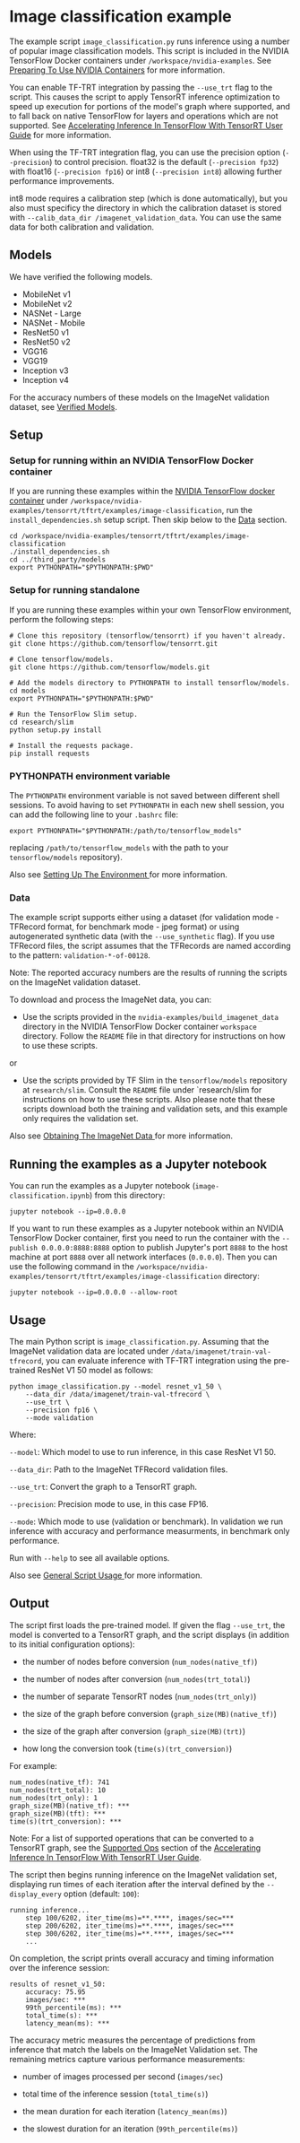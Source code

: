 # Image classification example

The example script `image_classification.py` runs inference using a number of
popular image classification models.  This script is included in the NVIDIA
TensorFlow Docker containers under `/workspace/nvidia-examples`.  See [Preparing
To Use NVIDIA
Containers](https://docs.nvidia.com/deeplearning/dgx/preparing-containers/index.html)
for more information.

You can enable TF-TRT integration by passing the `--use_trt` flag to the script.
This causes the script to apply TensorRT inference optimization to speed up
execution for portions of the model's graph where supported, and to fall back on
native TensorFlow for layers and operations which are not supported.  See
[Accelerating Inference In TensorFlow With TensorRT User
Guide](https://docs.nvidia.com/deeplearning/dgx/integrate-tf-trt/index.html) for
more information.

When using the TF-TRT integration flag, you can use the precision option
(`--precision`) to control precision.  float32 is the default (`--precision
fp32`) with float16 (`--precision fp16`) or int8 (`--precision int8`) allowing
further performance improvements.

int8 mode requires a calibration step (which is done automatically), but you
also must specificy the directory in which the calibration dataset is stored
with `--calib_data_dir /imagenet_validation_data`.  You can use the same data
for both calibration and validation.

## Models

We have verified the following models.

* MobileNet v1
* MobileNet v2
* NASNet - Large
* NASNet - Mobile
* ResNet50 v1
* ResNet50 v2
* VGG16
* VGG19
* Inception v3
* Inception v4

For the accuracy numbers of these models on the
ImageNet validation dataset, see
[Verified Models](https://docs.nvidia.com/deeplearning/dgx/integrate-tf-trt/index.html#verified-models).

## Setup

### Setup for running within an NVIDIA TensorFlow Docker container

If you are running these examples within the [NVIDIA TensorFlow docker
container](https://ngc.nvidia.com/catalog/containers/nvidia:tensorflow) under
`/workspace/nvidia-examples/tensorrt/tftrt/examples/image-classification`, run
the `install_dependencies.sh` setup script.  Then skip below to the
[Data](#Data) section.

```
cd /workspace/nvidia-examples/tensorrt/tftrt/examples/image-classification
./install_dependencies.sh
cd ../third_party/models
export PYTHONPATH="$PYTHONPATH:$PWD"
```

### Setup for running standalone

If you are running these examples within your own TensorFlow environment,
perform the following steps:

```
# Clone this repository (tensorflow/tensorrt) if you haven't already.
git clone https://github.com/tensorflow/tensorrt.git

# Clone tensorflow/models.
git clone https://github.com/tensorflow/models.git

# Add the models directory to PYTHONPATH to install tensorflow/models.
cd models
export PYTHONPATH="$PYTHONPATH:$PWD"

# Run the TensorFlow Slim setup.
cd research/slim
python setup.py install

# Install the requests package.
pip install requests
```

### PYTHONPATH environment variable

The `PYTHONPATH` environment variable is not saved between different shell
sessions.  To avoid having to set `PYTHONPATH` in each new shell session, you
can add the following line to your `.bashrc` file:

```export PYTHONPATH="$PYTHONPATH:/path/to/tensorflow_models"```

replacing `/path/to/tensorflow_models` with the path to your `tensorflow/models`
repository).

Also see [Setting Up The Environment
](https://docs.nvidia.com/deeplearning/dgx/integrate-tf-trt/index.html#image-class-envirn)
for more information.

### Data

The example script supports either using a dataset (for validation 
mode - TFRecord format, for benchmark mode - jpeg format) or using
autogenerated synthetic data (with the `--use_synthetic` flag).  If you use
TFRecord files, the script assumes that the TFRecords are named according to the
pattern: `validation-*-of-00128`.

Note: The reported accuracy numbers are the results of running the scripts on
the ImageNet validation dataset.

To download and process the ImageNet data, you can:

- Use the scripts provided in the `nvidia-examples/build_imagenet_data`
  directory in the NVIDIA TensorFlow Docker container `workspace` directory.
  Follow the `README` file in that directory for instructions on how to use
  these scripts.

or

- Use the scripts provided by TF Slim in the `tensorflow/models` repository at
  `research/slim`.  Consult the `README` file under `research/slim for
  instructions on how to use these scripts.  Also please note that these scripts
  download both the training and validation sets, and this example only requires
  the validation set.

Also see [Obtaining The ImageNet Data
](https://docs.nvidia.com/deeplearning/dgx/integrate-tf-trt/index.html#image-class-data)
for more information.

## Running the examples as a Jupyter notebook

You can run the examples as a Jupyter notebook (`image-classification.ipynb`)
from this directory:

```
jupyter notebook --ip=0.0.0.0
```

If you want to run these examples as a Jupyter notebook within an NVIDIA
TensorFlow Docker container, first you need to run the container with the
`--publish 0.0.0.0:8888:8888` option to publish Jupyter's port `8888` to the
host machine at port `8888` over all network interfaces (`0.0.0.0`).  Then you
can use the following command in the
`/workspace/nvidia-examples/tensorrt/tftrt/examples/image-classification`
directory:

```
jupyter notebook --ip=0.0.0.0 --allow-root
```

## Usage

The main Python script is `image_classification.py`.  Assuming that the ImageNet
validation data are located under `/data/imagenet/train-val-tfrecord`, you can
evaluate inference with TF-TRT integration using the pre-trained ResNet V1 50
model as follows:

```
python image_classification.py --model resnet_v1_50 \
    --data_dir /data/imagenet/train-val-tfrecord \
    --use_trt \
    --precision fp16 \
    --mode validation
```

Where:

`--model`: Which model to use to run inference, in this case ResNet V1 50.

`--data_dir`: Path to the ImageNet TFRecord validation files.

`--use_trt`: Convert the graph to a TensorRT graph.

`--precision`: Precision mode to use, in this case FP16.

`--mode`: Which mode to use (validation or benchmark). In validation we run inference with accuracy and performance measurments, in benchmark only performance.

Run with `--help` to see all available options.

Also see [General Script Usage
](https://docs.nvidia.com/deeplearning/dgx/integrate-tf-trt/index.html#image-class-usage)
for more information.

## Output

The script first loads the pre-trained model.  If given the flag `--use_trt`,
the model is converted to a TensorRT graph, and the script displays (in addition
to its initial configuration options):

- the number of nodes before conversion (`num_nodes(native_tf)`)

- the number of nodes after conversion (`num_nodes(trt_total)`)

- the number of separate TensorRT nodes (`num_nodes(trt_only)`)

- the size of the graph before conversion (`graph_size(MB)(native_tf)`)

- the size of the graph after conversion (`graph_size(MB)(trt)`)

- how long the conversion took (`time(s)(trt_conversion)`)

For example:

```
num_nodes(native_tf): 741
num_nodes(trt_total): 10
num_nodes(trt_only): 1
graph_size(MB)(native_tf): ***
graph_size(MB)(tft): ***
time(s)(trt_conversion): ***
```

Note: For a list of supported operations that can be converted to a TensorRT
graph, see the [Supported
Ops](https://docs.nvidia.com/deeplearning/dgx/integrate-tf-trt/index.html#support-ops)
section of the [Accelerating Inference In TensorFlow With TensorRT User
Guide](https://docs.nvidia.com/deeplearning/dgx/integrate-tf-trt/index.html).

The script then begins running inference on the ImageNet validation set,
displaying run times of each iteration after the interval defined by the
`--display_every` option (default: `100`):

```
running inference...
    step 100/6202, iter_time(ms)=**.****, images/sec=***
    step 200/6202, iter_time(ms)=**.****, images/sec=***
    step 300/6202, iter_time(ms)=**.****, images/sec=***
    ...
```

On completion, the script prints overall accuracy and timing information over
the inference session:

```
results of resnet_v1_50:
    accuracy: 75.95
    images/sec: ***
    99th_percentile(ms): ***
    total_time(s): ***
    latency_mean(ms): ***
```

The accuracy metric measures the percentage of predictions from inference that
match the labels on the ImageNet Validation set.  The remaining metrics capture
various performance measurements:

- number of images processed per second (`images/sec`)

- total time of the inference session (`total_time(s)`)

- the mean duration for each iteration (`latency_mean(ms)`)

- the slowest duration for an iteration (`99th_percentile(ms)`)
